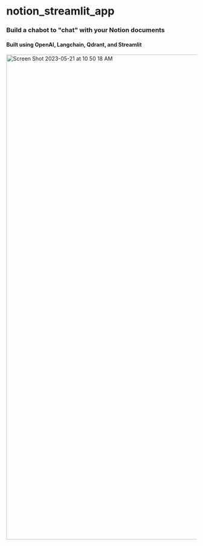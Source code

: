 # notion_streamlit_app

### Build a chabot to "chat" with your Notion documents
#### Built using OpenAI, Langchain, Qdrant, and Streamlit

<img width="1282" alt="Screen Shot 2023-05-21 at 10 50 18 AM" src="https://github.com/htrivedi99/notion_streamlit_app/assets/15642666/d9bfb7fd-f78a-4427-8f0b-f672f4ab9e33">
